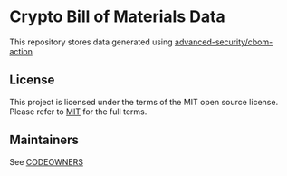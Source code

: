 # Crypto Bill of Materials Data
This repository stores data generated using [advanced-security/cbom-action](https://github.com/advanced-security/cbom-action)

## License 

This project is licensed under the terms of the MIT open source license. Please refer to [MIT](./LICENSE.txt) for the full terms.

## Maintainers 

See [CODEOWNERS](./CODEOWNERS)
